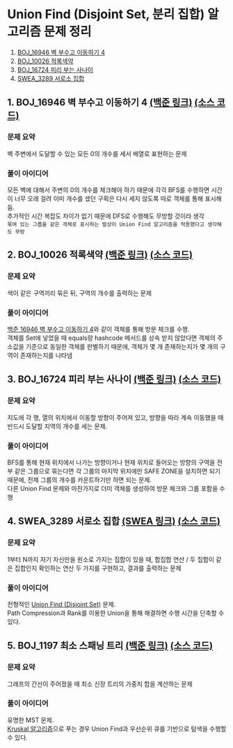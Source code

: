 # Union Find (Disjoint Set, 분리 집합) 알고리즘 문제 정리

1. [BOJ_16946 벽 부수고 이동하기 4](#1-boj_16946-벽-부수고-이동하기-4-백준-링크-소스-코드)
2. [BOJ_10026 적록색약](#2-boj_10026-적록색약-백준-링크-소스-코드)
3. [BOJ_16724 피리 부는 사나이](#3-boj_16724-피리-부는-사나이-백준-링크-소스-코드)
4. [SWEA_3289 서로소 집합](#4-swea_3289-서로소-집합-백준-링크-소스-코드)

## 1. BOJ_16946 벽 부수고 이동하기 4 [(백준 링크)](https://www.acmicpc.net/problem/16946) [(소스 코드)](https://github.com/rldnjs7723/CodingTest/blob/main/BOJ/16000/Main_16946.java)

### 문제 요약

벽 주변에서 도달할 수 있는 모든 0의 개수를 세서 배열로 표현하는 문제

### 풀이 아이디어

모든 벽에 대해서 주변의 0의 개수를 체크해야 하기 때문에 각각 BFS를 수행하면 시간이 너무 오래 걸려 이미 개수를 셌던 구획은 다시 세지 않도록 따로 객체를 통해 표시해 둠.  
추가적인 시간 복잡도 차이가 없기 때문에 DFS로 수행해도 무방할 것이라 생각  
`묶여 있는 그룹을 같은 객체로 표시하는 발상이 Union Find 알고리즘을 적용했다고 생각해도 무방`

## 2. BOJ_10026 적록색약 [(백준 링크)](https://www.acmicpc.net/problem/10026) [(소스 코드)](https://github.com/rldnjs7723/CodingTest/blob/main/BOJ/10000/Main_10026.java)

### 문제 요약

색이 같은 구역끼리 묶은 뒤, 구역의 개수를 출력하는 문제

### 풀이 아이디어

[백준 16946 벽 부수고 이동하기 4](#1-boj_16946-벽-부수고-이동하기-4-백준-링크-소스-코드)와 같이 객체를 통해 방문 체크를 수행.  
객체를 Set에 넣었을 때 equals랑 hashcode 메서드를 상속 받지 않았다면 객체의 주소값을 기준으로 동일한 객체를 판별하기 때문에, 객체가 몇 개 존재하는지가 몇 개의 구역이 존재하는지를 나타냄

## 3. BOJ_16724 피리 부는 사나이 [(백준 링크)](https://www.acmicpc.net/problem/16724) [(소스 코드)](https://github.com/rldnjs7723/CodingTest/blob/main/BOJ/16000/Main_16724.java)

### 문제 요약

지도에 각 행, 열의 위치에서 이동할 방향이 주어져 있고, 방향을 따라 계속 이동했을 때 반드시 도달할 지역의 개수를 세는 문제.

### 풀이 아이디어

BFS를 통해 현재 위치에서 나가는 방향이거나 현재 위치로 들어오는 방향의 구역을 전부 같은 그룹으로 묶는다면 각 그룹의 마지막 위치에만 SAFE ZONE을 설치하면 되기 때문에, 전체 그룹의 개수를 카운트하기만 하면 되는 문제.  
다른 Union Find 문제와 마찬가지로 더미 객체를 생성하여 방문 체크와 그룹 포함을 수행

## 4. SWEA_3289 서로소 집합 [(SWEA 링크)](https://swexpertacademy.com/main/code/problem/problemDetail.do?contestProbId=AWBJKA6qr2oDFAWr) [(소스 코드)](https://github.com/rldnjs7723/CodingTest/blob/main/BOJ/3000/Main_3289.java)

### 문제 요약

1부터 N까지 자기 자신만을 원소로 가지는 집합이 있을 때, 합집합 연산 / 두 집합이 같은 집합인지 확인하는 연산 두 가지를 구현하고, 결과를 출력하는 문제

### 풀이 아이디어

전형적인 [Union Find (Disjoint Set)](https://github.com/rldnjs7723/CodingTest#union-find-disjoint-set) 문제.  
Path Compression과 Rank를 이용한 Union을 통해 해결하면 수행 시간을 단축할 수 있다.

## 5. BOJ_1197 최소 스패닝 트리 [(백준 링크)](https://www.acmicpc.net/problem/1197) [(소스 코드)](https://github.com/rldnjs7723/CodingTest/blob/main/BOJ/1000/Main_1197.java)

### 문제 요약

그래프의 간선이 주어졌을 때 최소 신장 트리의 가중치 합을 계산하는 문제

### 풀이 아이디어

유명한 MST 문제.  
[Kruskal 알고리즘](https://github.com/rldnjs7723/CodingTest#1-kruskal-%ED%81%AC%EB%A3%A8%EC%8A%A4%EC%B9%BC-%EC%95%8C%EA%B3%A0%EB%A6%AC%EC%A6%98)으로 푸는 경우 Union Find과 우선순위 큐를 기반으로 탐색을 수행할 수 있다.
